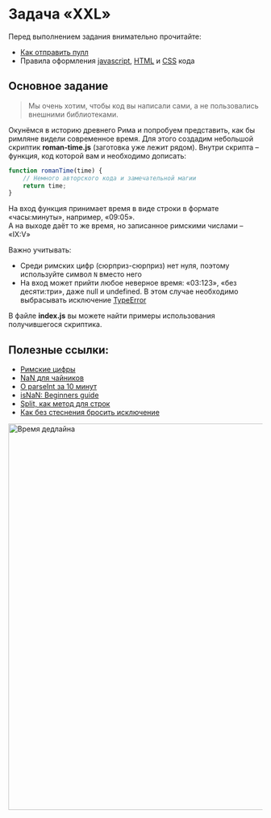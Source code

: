 # Задача «XXL»

Перед выполнением задания внимательно прочитайте:

- [Как отправить пулл](https://github.com/urfu-2016/guides/blob/master/workflow/pull.md)
- Правила оформления [javascript](https://github.com/urfu-2016/guides/blob/master/codestyle/js.md), [HTML](https://github.com/urfu-2016/guides/blob/master/codestyle/html.md) и [CSS](https://github.com/urfu-2016/guides/blob/master/codestyle/css.md) кода

## Основное задание

> Мы очень хотим, чтобы код вы написали сами, а не пользовались внешними библиотеками.

Окунёмся в историю древнего Рима и попробуем представить, как бы римляне видели
современное время. Для этого создадим небольшой скриптик **roman-time.js**
(заготовка уже лежит рядом). Внутри скрипта – функция, код которой вам и необходимо
дописать:

```js
function romanTime(time) {
    // Немного авторского кода и замечательной магии
    return time;
}
```

На вход функция принимает время в виде строки в формате «часы:минуты», например, «09:05».  
А на выходе даёт то же время, но записанное римскими числами – «IX:V»

Важно учитывать:

* Среди римских цифр (сюрприз-сюрприз) нет нуля, поэтому используйте символ `N` вместо него
* На вход может прийти любое неверное время: «03:123», «без десяти:три», даже null и undefined. В этом случае необходимо выбрасывать исключение [TypeError](https://developer.mozilla.org/ru/docs/Web/JavaScript/Reference/Global_Objects/TypeError)

В файле **index.js** вы можете найти примеры использования получившегося скриптика.

## Полезные ссылки:
- [Римские цифры](https://ru.wikipedia.org/wiki/Римские_цифры)
- [NaN для чайников](https://developer.mozilla.org/ru/docs/Web/JavaScript/Reference/Global_Objects/NaN)
- [О parseInt за 10 минут](https://developer.mozilla.org/ru/docs/Web/JavaScript/Reference/Global_Objects/parseInt)
- [isNaN: Beginners guide](https://developer.mozilla.org/ru/docs/Web/JavaScript/Reference/Global_Objects/isNaN)
- [Split, как метод для строк](https://developer.mozilla.org/ru/docs/Web/JavaScript/Reference/Global_Objects/String/split)
- [Как без стеснения бросить исключение](https://developer.mozilla.org/ru/docs/Web/JavaScript/Reference/Global_Objects/TypeError)

<img width="764" alt="Время дедлайна" src="https://cloud.githubusercontent.com/assets/4534405/19152875/827fd116-8bed-11e6-87f2-9ac5cbde9fac.png">
